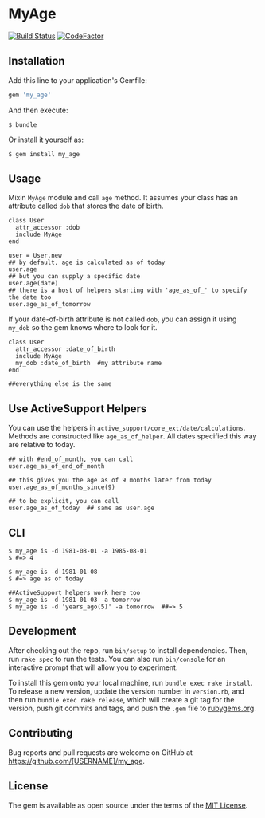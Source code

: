 # MyAge
[![Build Status](https://travis-ci.org/ej2015/my_age.svg?branch=master)](https://travis-ci.org/ej2015/my_age)
[![CodeFactor](https://www.codefactor.io/repository/github/ej2015/my_age/badge)](https://www.codefactor.io/repository/github/ej2015/my_age)
## Installation

Add this line to your application's Gemfile:

```ruby
gem 'my_age'
```

And then execute:

    $ bundle

Or install it yourself as:

    $ gem install my_age

## Usage

Mixin `MyAge` module and call `age` method. It assumes your class has an attribute called `dob` that stores the date of birth.

```
class User
  attr_accessor :dob
  include MyAge
end

user = User.new
## by default, age is calculated as of today
user.age
## but you can supply a specific date
user.age(date)
## there is a host of helpers starting with 'age_as_of_' to specify the date too 
user.age_as_of_tomorrow
```

If your date-of-birth attribute is not called `dob`, you can assign it using `my_dob` so the gem knows where to look for it.

``` 
class User
  attr_accessor :date_of_birth
  include MyAge
  my_dob :date_of_birth  #my attribute name
end

##everything else is the same
```
## Use ActiveSupport Helpers
You can use the helpers in `active_support/core_ext/date/calculations`. Methods are constructed like `age_as_of_helper`. All dates specified this way are relative to today.

```
## with #end_of_month, you can call
user.age_as_of_end_of_month

## this gives you the age as of 9 months later from today
user.age_as_of_months_since(9)

## to be explicit, you can call
user.age_as_of_today  ## same as user.age
```

## CLI

```
$ my_age is -d 1981-08-01 -a 1985-08-01
$ #=> 4

$ my_age is -d 1981-01-08
$ #=> age as of today

##ActiveSupport helpers work here too
$ my_age is -d 1981-01-03 -a tomorrow
$ my_age is -d 'years_ago(5)' -a tomorrow  ##=> 5

```

## Development

After checking out the repo, run `bin/setup` to install dependencies. Then, run `rake spec` to run the tests. You can also run `bin/console` for an interactive prompt that will allow you to experiment.

To install this gem onto your local machine, run `bundle exec rake install`. To release a new version, update the version number in `version.rb`, and then run `bundle exec rake release`, which will create a git tag for the version, push git commits and tags, and push the `.gem` file to [rubygems.org](https://rubygems.org).

## Contributing

Bug reports and pull requests are welcome on GitHub at https://github.com/[USERNAME]/my_age.


## License

The gem is available as open source under the terms of the [MIT License](http://opensource.org/licenses/MIT).

